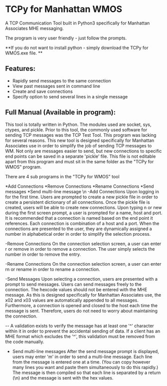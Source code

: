 # TCPy for Manhattan WMOS
A TCP Communication Tool built in Python3 specifically for Manhattan Associates MHE messaging.

The program is very user friendly - just follow the prompts.

**If you do not want to install python - simply download the TCPy for WMOS.exe file. **

## Features:
- Rapidly send messages to the same connection
- View past messages sent in command line
- Create and save connections
- Specify option to send several lines in a single message

## Full Manual (Available in program):
This tool is totally written in Python. The modules used are socket, sys, ctypes, and pickle. Prior to this tool, the commonly used software for sending TCP messages was the TCP Test Tool. This program was lacking for several reasons. This new tool is designed specifically for Manhattan Associates use in order to simplify the job of sending TCP messages to WM. Not only are messages easier to send, but new connections to specific end points can be saved in a separate 'pickle' file. This file is not editable apart from this program and must sit in the same folder as the "TCPy for WMOS" program.

There are 4 sub programs in the "TCPy for WMOS" tool
    
   *Add Connections
   *Remove Connections
   *Rename Connections
   *Send messages
   *Send multi-line message
   \n
-Add Connections 
Upon logging in for the first time. Users are prompted to create a new pickle file in order to create a persistent dictionary of all connections. Once the pickle file is created, users will be able to create new connections. Upon typing n or new during the first screen prompt, a user is prompted for a name, host and port. It is recommended that a connection is named based on the end point it references. Each connection is combination of a host and a port. When the connections are presented to the user, they are dynamically assigned a number in alphabetical order in order to simplify the selection process.


-Remove Connections
On the connection selection screen, a user can enter r or remove in order to remove a connection. The user simply selects the number in order to remove the entry.

-Rename Connections
On the connection selection screen, a user can enter rn or rename in order to rename a connection.

-Send Messages
Upon selecting a connection, users are presented with a prompt to send messages. Users can send messages freely to the connection. The hexcode values should not be entered with the MHE message. As this is designed specifically for Manhattan Associates use, the x02 and x03 values are automatically appended to all messages. Furthermore, a connection is opened and closed to the host each time the message is sent. Therefore, users do not need to worry about maintaining the connection. 

-- A validation exists to verify the message has at least one '^' character within it in order to prevent the accidental sending of data. If a client has an MHE format which excludes the '^', this validation must be removed from the code manually. 

- Send multi-line messages
After the send message prompt is displayed, users may enter 'm' in order to send a multi-line message. Each line from the message is entered one at a time. (You can copy however many lines you want and paste them simultaneously to do this rapidly.) The message is then compiled so that each line is separated by a return (\n) and the message is sent with the hex values.
